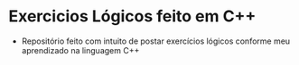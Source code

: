 # Exercicios Lógicos feito em C++

- Repositório feito com intuito de postar exercícios lógicos conforme meu aprendizado na linguagem C++


